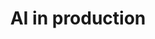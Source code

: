 ---
title: AI in production
description: "Being an industry practitioner I learnt a lot about how to develop high-quality production-ready AI/ML applications. Sharing here my thoughts on various topics including system design, technical deep dives into specific use cases and so on."
image: ai_in_prod_icon.png

# Badge style
# style:
#     background: "#2a9d8f"
#     color: "#fff"
---